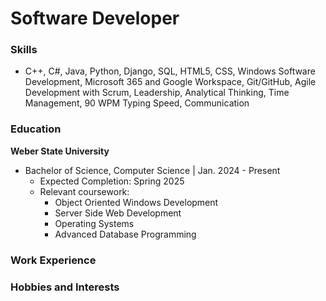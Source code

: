 # Software Developer

### Skills
-  C++, C#, Java, Python, Django, SQL, HTML5, CSS, Windows Software Development, Microsoft 365 and Google Workspace, Git/GitHub, Agile Development with Scrum, Leadership, Analytical Thinking, Time Management, 90 WPM Typing Speed, Communication

### Education
**Weber State University**
- Bachelor of Science, Computer Science | Jan. 2024 - Present
  - Expected Completion: Spring 2025
  - Relevant coursework:
    - Object Oriented Windows Development
    - Server Side Web Development
    - Operating Systems
    - Advanced Database Programming
  
### Work Experience

### Hobbies and Interests
